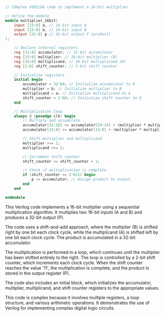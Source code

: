 ```verilog
// COmplex VERILOG code to implement a 16-bit multiplier

// Define the module
module multiplier_16bit(
    input [15:0] a, // 16-bit input A
    input [15:0] b, // 16-bit input B
    output [31:0] p // 32-bit output P (product)
);

    // Declare internal registers
    reg [31:0] accumulator; // 32-bit accumulator
    reg [15:0] multiplier; // 16-bit multiplier (B)
    reg [15:0] multiplicand; // 16-bit multiplicand (A)
    reg [1:0] shift_counter; // 2-bit shift counter

    // Initialize registers
    initial begin
        accumulator = 32'b0; // Initialize accumulator to 0
        multiplier = b; // Initialize multiplier to B
        multiplicand = a; // Initialize multiplicand to A
        shift_counter = 2'b0; // Initialize shift counter to 0
    end

    // Multiplication loop
    always @ (posedge clk) begin
        // Multiply and accumulate
        accumulator[31:16] <= accumulator[29:14] + (multiplier * multiplicand);
        accumulator[15:0] <= accumulator[13:0] + (multiplier * multiplicand >> 16);

        // Shift multiplier and multiplicand
        multiplier >>= 1;
        multiplicand <<= 1;

        // Increment shift counter
        shift_counter <= shift_counter + 1;

        // Check if multiplication is complete
        if (shift_counter == 2'b11) begin
            p <= accumulator; // Assign product to output
        end
    end

endmodule
```

This Verilog code implements a 16-bit multiplier using a sequential multiplication algorithm. It multiplies two 16-bit inputs (A and B) and produces a 32-bit output (P).

The code uses a shift-and-add approach, where the multiplier (B) is shifted right by one bit each clock cycle, while the multiplicand (A) is shifted left by one bit each clock cycle. The product is accumulated in a 32-bit accumulator.

The multiplication is performed in a loop, which continues until the multiplier has been shifted entirely to the right. The loop is controlled by a 2-bit shift counter, which increments each clock cycle. When the shift counter reaches the value '11', the multiplication is complete, and the product is stored in the output register (P).

The code also includes an initial block, which initializes the accumulator, multiplier, multiplicand, and shift counter registers to the appropriate values.

This code is complex because it involves multiple registers, a loop structure, and various arithmetic operations. It demonstrates the use of Verilog for implementing complex digital logic circuits.